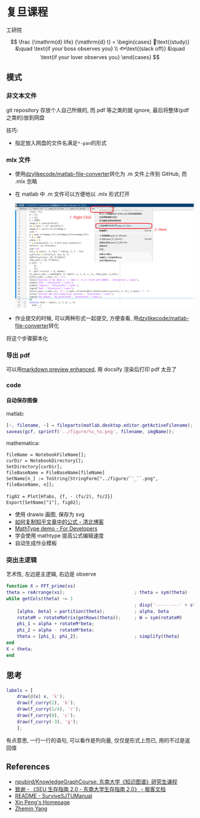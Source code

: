 # 复旦课程

工研院

$$
\frac {\mathrm{d} life} {\mathrm{d} t} =
\begin{cases}
📕\text{(study)} &\quad \text{if your boss observes you}  \\
🐟\text{(slack off)} &\quad \text{if your lover observes you}
\end{cases}
$$

## 模式

### 非文本文件

git repository 存放个人自己所做的, 而 pdf 等之类的就 ignore, 最后将整体(pdf 之类的)放到网盘

技巧:

- 指定放入网盘的文件名满足`*-pan`的形式

### mlx 文件

- 使用[dzylikecode/matlab-file-converter](https://github.com/dzylikecode/matlab-file-converter)转化为 .m 文件上传到 GitHub, 而 .mlx 忽略
- 在 matlab 中 .m 文件可以方便地以 .mlx 形式打开

  ![](assets/2023-09-25-08-15-46.png)

- 作业提交的时候, 可以两种形式一起提交, 方便查看, 用[dzylikecode/matlab-file-converter](https://github.com/dzylikecode/matlab-file-converter)转化

将这个步骤脚本化

### 导出 pdf

可以用[markdown preview enhanced](https://marketplace.visualstudio.com/items?itemName=shd101wyy.markdown-preview-enhanced), 用 docsify 渲染后打印 pdf 太丑了

### code

#### 自动保存图像

matlab:

```matlab
[~, filename, ~] = fileparts(matlab.desktop.editor.getActiveFilename);
saveas(gcf, sprintf('../figure/%s_%s.png', filename, imgName));
```

mathematica:

```wl
fileName = NotebookFileName[];
curDir = NotebookDirectory[];
SetDirectory[curDir];
fileBaseName = FileBaseName[fileName]
SetName[n_] := ToString[StringForm["../figure/``_``.png", fileBaseName, n]];

fig02 = Plot[Hfabs, {f, - (fs/2), fs/2}]
Export[SetName["1"], fig02];
```

- 使用 drawio 画图, 保存为 svg
- [如何复制知乎文章中的公式 - 清北博客](https://blog.tsinbei.com/archives/1152/#mjx-eqn-eq)
- [MathType demo - For Developers](https://demo.wiris.com/mathtype/en/developers.php?_ga=2.154018814.778037287.1696334679-1067626557.1696334679)
- 学会使用 mathtype 提高公式编辑速度
- 自动生成作业模板

### 突出主逻辑

艺术性, 左边是主逻辑, 右边是 observe

```matlab
function X = FFT_prime(xs)
theta = reArrange(xs);                          ; theta = sym(theta)
while getCols(theta) ~= 1
                                                ; disp('---------' + string(getRows(theta)));
    [alpha, beta] = partition(theta);           ; alpha, beta
    rotateM = rotateMatrix(getRows(theta));     ; W = sym(rotateM)
    phi_1 = alpha + rotateM*beta;
    phi_2 = alpha - rotateM*beta;
    theta = [phi_1; phi_2];                     ; simplify(theta)
end
X = theta;
end
```

## 思考

```matlab
labels = [
    draw(@(x) x, 'k');
    draw(f_curry(2), 'b');
    draw(f_curry(1/4), 'r');
    draw(f_curry(0), 'c');
    draw(f_curry(-3), 'g');
    ];
```

有点意思, 一行一行的语句, 可以看作是列向量, 仅仅是形式上而已, 用的不过是返回值

## References

- [npubird/KnowledgeGraphCourse: 东南大学《知识图谱》研究生课程](https://github.com/npubird/KnowledgeGraphCourse)
- [致谢 - 《SEU 生存指南 2.0 - 东南大学生存指南 2.0》 - 极客文档](https://geekdaxue.co/read/chengqing-ddfhl@ckpcv7/cr8aqk)
- [README - SurviveSJTUManual](https://survivesjtu.gitbook.io/survivesjtumanual/)
- [Xin Peng's Homepage](https://cspengxin.github.io/)
- [Zhemin Yang](https://yangzhemin.github.io/)
